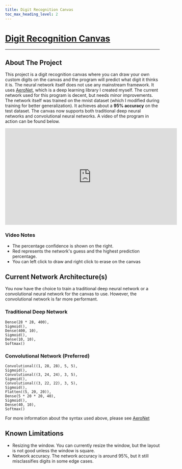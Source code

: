 ```yaml
---
title: Digit Recognition Canvas
toc_max_heading_level: 2
---
```


# [Digit Recognition Canvas](https://github.com/Logon27/Digit-Recognition-Canvas)

---

## About The Project

This project is a digit recognition canvas where you can draw your own custom digits on the canvas and the program will predict what digit it thinks it is. The neural network itself does not use any mainstream framework. It uses [AeroNet](https://github.com/Logon27/AeroNet), which is a deep learning library I created myself. The current network used for this program is decent, but needs minor improvements. The network itself was trained on the mnist dataset (which I modified during training for better generalization). It achieves about a **95% accuracy** on the test dataset. The canvas now supports both traditional deep neural networks and convolutional neural networks. A video of the program in action can be found below.

<div class="videoWrapper">
<iframe width="560" height="315" src="https://www.youtube.com/embed/Jqa0nJf_spo" title="Digit Recognition Canvas" frameborder="0" allow="accelerometer; autoplay; clipboard-write; encrypted-media; gyroscope; picture-in-picture; fullscreen"></iframe>
</div>

### Video Notes

- The percentage confidence is shown on the right.
- Red represents the network's guess and the highest prediction percentage.
- You can left click to draw and right click to erase on the canvas

## Current Network Architecture(s)

You now have the choice to train a traditional deep neural network or a convolutional neural network for the canvas to use. However, the convolutional network is far more performant.

### Traditional Deep Network
```
Dense(28 * 28, 400),
Sigmoid(),
Dense(400, 10),
Sigmoid(),
Dense(10, 10),
Softmax()
```

### Convolutional Network (Preferred)
```
Convolutional((1, 28, 28), 5, 5),
Sigmoid(),
Convolutional((3, 24, 24), 3, 5),
Sigmoid(),
Convolutional((3, 22, 22), 3, 5),
Sigmoid(),
Flatten((5, 20, 20)),
Dense(5 * 20 * 20, 40),
Sigmoid(),
Dense(40, 10),
Softmax()
```

For more information about the syntax used above, please see [AeroNet](https://github.com/Logon27/AeroNet)

## Known Limitations
- Resizing the window. You can currently resize the window, but the layout is not good unless the window is square.
- Network accuracy. The network accuracy is around 95%, but it still misclassifies digits in some edge cases.